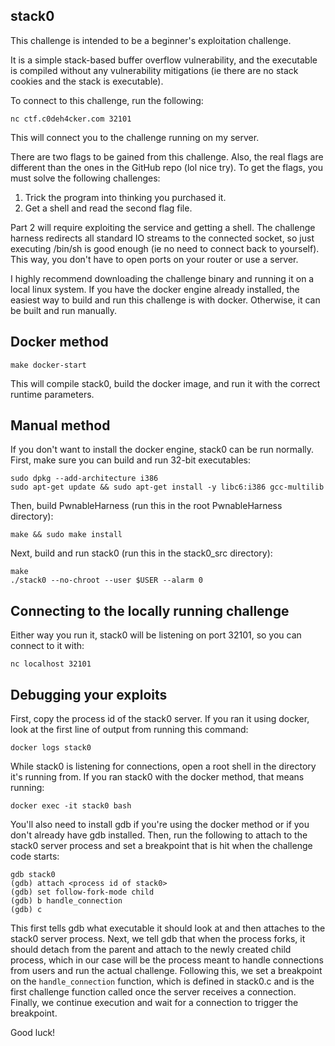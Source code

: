## stack0

This challenge is intended to be a beginner's exploitation challenge.

It is a simple stack-based buffer overflow vulnerability, and the executable is
compiled without any vulnerability mitigations (ie there are no stack cookies and
the stack is executable).


To connect to this challenge, run the following:

    nc ctf.c0deh4cker.com 32101


This will connect you to the challenge running on my server.

There are two flags to be gained from this challenge. Also, the real flags are
different than the ones in the GitHub repo (lol nice try). To get the flags,
you must solve the following challenges:

1. Trick the program into thinking you purchased it.
2. Get a shell and read the second flag file.

Part 2 will require exploiting the service and getting a shell. The challenge
harness redirects all standard IO streams to the connected socket, so just
executing /bin/sh is good enough (ie no need to connect back to yourself). This
way, you don't have to open ports on your router or use a server.

I highly recommend downloading the challenge binary and running it on a local
linux system. If you have the docker engine already installed, the easiest way
to build and run this challenge is with docker. Otherwise, it can be built and
run manually.


## Docker method

    make docker-start

This will compile stack0, build the docker image, and run it with the correct
runtime parameters.


## Manual method

If you don't want to install the docker engine, stack0 can be run normally.
First, make sure you can build and run 32-bit executables:

    sudo dpkg --add-architecture i386
    sudo apt-get update && sudo apt-get install -y libc6:i386 gcc-multilib

Then, build PwnableHarness (run this in the root PwnableHarness directory):

    make && sudo make install

Next, build and run stack0 (run this in the stack0_src directory):

    make
    ./stack0 --no-chroot --user $USER --alarm 0


## Connecting to the locally running challenge

Either way you run it, stack0 will be listening on port 32101, so you can connect
to it with:

    nc localhost 32101


## Debugging your exploits

First, copy the process id of the stack0 server. If you ran it using docker, look
at the first line of output from running this command:

    docker logs stack0

While stack0 is listening for connections, open a root shell in the directory it's
running from. If you ran stack0 with the docker method, that means running:

    docker exec -it stack0 bash

You'll also need to install gdb if you're using the docker method or if you don't
already have gdb installed. Then, run the following to attach to the stack0 server
process and set a breakpoint that is hit when the challenge code starts:

    gdb stack0
    (gdb) attach <process id of stack0>
    (gdb) set follow-fork-mode child
    (gdb) b handle_connection
    (gdb) c

This first tells gdb what executable it should look at and then attaches to the
stack0 server process. Next, we tell gdb that when the process forks, it should
detach from the parent and attach to the newly created child process, which in
our case will be the process meant to handle connections from users and run the
actual challenge. Following this, we set a breakpoint on the `handle_connection`
function, which is defined in stack0.c and is the first challenge function called
once the server receives a connection. Finally, we continue execution and wait
for a connection to trigger the breakpoint.

Good luck!
